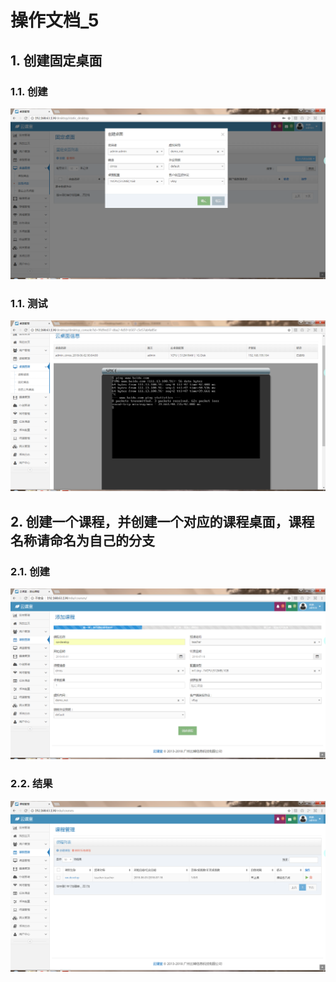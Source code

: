 # 操作文档_5
## 1. 创建固定桌面
### 1.1. 创建
![](./asset/create_desktop.PNG)

### 1.1. 测试
![](./asset/test_desktop.PNG)

## 2. 创建一个课程，并创建一个对应的课程桌面，课程名称请命名为自己的分支
### 2.1. 创建
![](./asset/create_course.PNG)

### 2.2. 结果
![](./asset/show_course.PNG)
